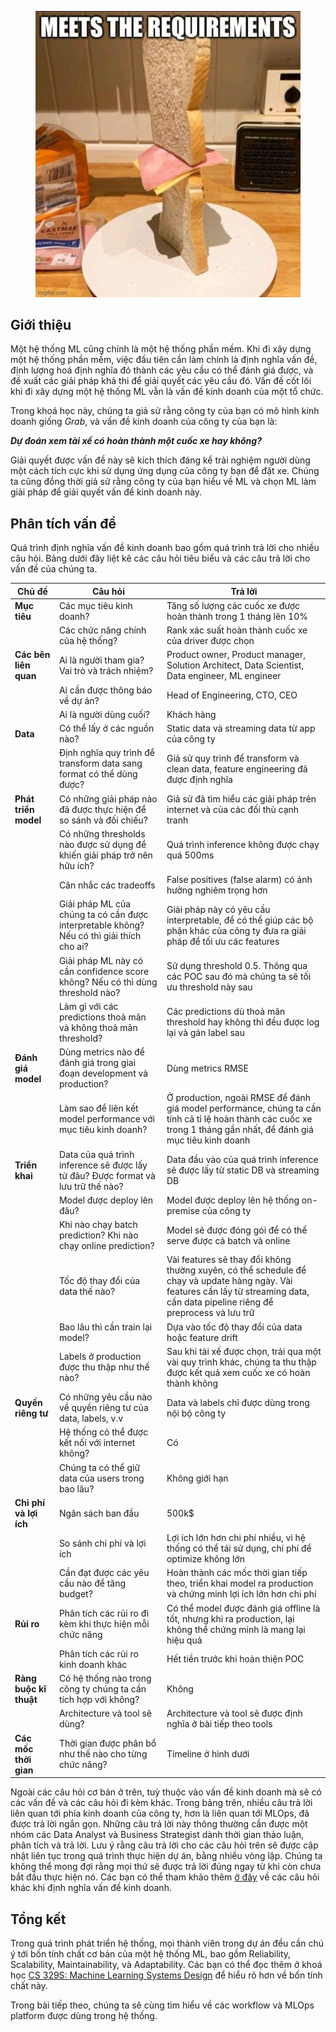<figure>
    <img src="../../../assets/images/mlops-crash-course/tong-quan-he-thong/phan-tich-van-de/requirements.jpg" loading="lazy"/>
</figure>

## Giới thiệu

Một hệ thống ML cũng chính là một hệ thống phần mềm. Khi đi xây dựng một hệ thống phần mềm, việc đầu tiên cần làm chính là định nghĩa vấn đề, định lượng hoá định nghĩa đó thành các yêu cầu có thể đánh giá được, và đề xuất các giải pháp khả thi để giải quyết các yêu cầu đó. Vấn đề cốt lõi khi đi xây dựng một hệ thống ML vẫn là vấn đề kinh doanh của một tổ chức.

Trong khoá học này, chúng ta giả sử rằng công ty của bạn có mô hình kinh doanh giống _Grab_, và vấn đề kinh doanh của công ty của bạn là:

**_Dự đoán xem tài xế có hoàn thành một cuốc xe hay không?_**

Giải quyết được vấn đề này sẽ kích thích đáng kể trải nghiệm người dùng một cách tích cực khi sử dụng ứng dụng của công ty bạn để đặt xe. Chúng ta cũng đồng thời giả sử rằng công ty của bạn hiểu về ML và chọn ML làm giải pháp để giải quyết vấn đề kinh doanh này.

## Phân tích vấn đề

Quá trình định nghĩa vấn đề kinh doanh bao gồm quá trình trả lời cho nhiều câu hỏi. Bảng dưới đây liệt kê các câu hỏi tiêu biểu và các câu trả lời cho vấn đề của chúng ta.

| **Chủ đề**             | **Câu hỏi**                                                                              | **Trả lời**                                                                                                                                                                        |
| ---------------------- | ---------------------------------------------------------------------------------------- | ---------------------------------------------------------------------------------------------------------------------------------------------------------------------------------- |
| **Mục tiêu**           | Các mục tiêu kinh doanh?                                                                 | Tăng số lượng các cuốc xe được hoàn thành trong 1 tháng lên 10%                                                                                                                    |
|                        | Các chức năng chính của hệ thống?                                                        | Rank xác suất hoàn thành cuốc xe của driver được chọn                                                                                                                              |
| **Các bên liên quan**  | Ai là người tham gia? Vai trò và trách nhiệm?                                            | Product owner, Product manager, Solution Architect, Data Scientist, Data engineer, ML engineer                                                                                     |
|                        | Ai cần được thông báo về dự án?                                                          | Head of Engineering, CTO, CEO                                                                                                                                                      |
|                        | Ai là người dùng cuối?                                                                   | Khách hàng                                                                                                                                                                         |
| **Data**               | Có thể lấy ở các nguồn nào?                                                              | Static data và streaming data từ app của công ty                                                                                                                                   |
|                        | Định nghĩa quy trình để transform data sang format có thể dùng được?                     | Giả sử quy trình để transform và clean data, feature engineering đã được định nghĩa                                                                                                |
| **Phát triển model**   | Có những giải pháp nào đã được thực hiện để so sánh và đối chiếu?                        | Giả sử đã tìm hiểu các giải pháp trên internet và của các đối thủ cạnh tranh                                                                                                       |
|                        | Có những thresholds nào được sử dụng để khiến giải pháp trở nên hữu ích?                 | Quá trình inference không được chạy quá 500ms                                                                                                                                      |
|                        | Cân nhắc các tradeoffs                                                                   | False positives (false alarm) có ảnh hưởng nghiêm trọng hơn                                                                                                                        |
|                        | Giải pháp ML của chúng ta có cần được interpretable không? Nếu có thì giải thích cho ai? | Giải pháp này có yêu cầu interpretable, để có thể giúp các bộ phận khác của công ty đưa ra giải pháp để tối ưu các features                                                        |
|                        | Giải pháp ML này có cần confidence score không? Nếu có thì dùng threshold nào?           | Sử dụng threshold 0.5. Thông qua các POC sau đó mà chúng ta sẽ tối ưu threshold này sau                                                                                            |
|                        | Làm gì với các predictions thoả mãn và không thoả mãn threshold?                         | Các predictions dù thoả mãn threshold hay không thì đều được log lại và gán label sau                                                                                              |
| **Đánh giá model**     | Dùng metrics nào để đánh giá trong giai đoạn development và production?                  | Dùng metrics RMSE                                                                                                                                                                  |
|                        | Làm sao để liên kết model performance với mục tiêu kinh doanh?                           | Ở production, ngoài RMSE để đánh giá model performance, chúng ta cần tính cả tỉ lệ hoàn thành các cuốc xe trong 1 tháng gần nhất, để đánh giá mục tiêu kinh doanh                  |
| **Triển khai**         | Data của quá trình inference sẽ được lấy từ đâu? Được format và lưu trữ thế nào?         | Data đầu vào của quá trình inference sẽ được lấy từ static DB và streaming DB                                                                                                      |
|                        | Model được deploy lên đâu?                                                               | Model được deploy lên hệ thống on-premise của công ty                                                                                                                              |
|                        | Khi nào chạy batch prediction? Khi nào chạy online prediction?                           | Model sẽ được đóng gói để có thể serve được cả batch và online                                                                                                                     |
|                        | Tốc độ thay đổi của data thế nào?                                                        | Vài features sẽ thay đổi không thường xuyên, có thể schedule để chạy và update hàng ngày. Vài features cần lấy từ streaming data, cần data pipeline riêng để preprocess và lưu trữ |
|                        | Bao lâu thì cần train lại model?                                                         | Dựa vào tốc độ thay đổi của data hoặc feature drift                                                                                                                                |
|                        | Labels ở production được thu thập như thế nào?                                           | Sau khi tài xế được chọn, trải qua một vài quy trình khác, chúng ta thu thập được kết quả xem cuốc xe có hoàn thành không                                                          |
| **Quyền riêng tư**     | Có những yêu cầu nào về quyền riêng tư của data, labels, v.v                             | Data và labels chỉ được dùng trong nội bộ công ty                                                                                                                                  |
|                        | Hệ thống có thể được kết nối với internet không?                                         | Có                                                                                                                                                                                 |
|                        | Chúng ta có thể giữ data của users trong bao lâu?                                        | Không giới hạn                                                                                                                                                                     |
| **Chi phí và lợi ích** | Ngân sách ban đầu                                                                        | 500k$                                                                                                                                                                              |
|                        | So sánh chi phí và lợi ích                                                               | Lợi ích lớn hơn chi phí nhiều, vì hệ thống có thể tái sử dụng, chi phí để optimize không lớn                                                                                       |
|                        | Cần đạt được các yêu cầu nào để tăng budget?                                             | Hoàn thành các mốc thời gian tiếp theo, triển khai model ra production và chứng minh lợi ích lớn hơn chi phí                                                                       |
| **Rủi ro**             | Phân tích các rủi ro đi kèm khi thực hiện mỗi chức năng                                  | Có thể model được đánh giá offline là tốt, nhưng khi ra production, lại không thể chứng minh là mang lại hiệu quả                                                                  |
|                        | Phân tích các rủi ro kinh doanh khác                                                     | Hết tiền trước khi hoàn thiện POC                                                                                                                                                  |
| **Ràng buộc kĩ thuật** | Có hệ thống nào trong công ty chúng ta cần tích hợp với không?                           | Không                                                                                                                                                                              |
|                        | Architecture và tool sẽ dùng?                                                            | Architecture và tool sẽ được định nghĩa ở bài tiếp theo tools                                                                                                                      |
| **Các mốc thời gian**  | Thời gian được phân bổ như thế nào cho từng chức năng?                                   | Timeline ở hình dưới                                                                                                                                                               |

Ngoài các câu hỏi cơ bản ở trên, tuỳ thuộc vào vấn đề kinh doanh mà sẽ có các vấn đề và các câu hỏi đi kèm khác. Trong bảng trên, nhiều câu trả lời liên quan tới phía kinh doanh của công ty, hơn là liên quan tới MLOps, đã được trả lời ngắn gọn. Những câu trả lời này thông thường cần được một nhóm các Data Analyst và Business Strategist dành thời gian thảo luận, phân tích và trả lời. Lưu ý rằng câu trả lời cho các câu hỏi trên sẽ được cập nhật liên tục trong quá trình thực hiện dự án, bằng nhiều vòng lặp. Chúng ta không thể mong đợi rằng mọi thứ sẽ được trả lời đúng ngay từ khi còn chưa bắt đầu thực hiện nó. Các bạn có thể tham khảo thêm [ở đây](https://ml-ops.org/content/phase-zero) về các câu hỏi khác khi định nghĩa vấn đề kinh doanh.

## Tổng kết

Trong quá trình phát triển hệ thống, mọi thành viên trong dự án đều cần chú ý tới bốn tính chất cơ bản của một hệ thống ML, bao gồm Reliability, Scalability, Maintainability, và Adaptability. Các bạn có thể đọc thêm ở khoá học [CS 329S: Machine Learning Systems Design](https://docs.google.com/document/d/1C3dlLmFdYHJmACVkz99lSTUPF4XQbWb_Ah7mPE12Igo/edit#heading=h.f2r0clc6xjgx) để hiểu rõ hơn về bốn tính chất này.

Trong bài tiếp theo, chúng ta sẽ cùng tìm hiểu về các workflow và MLOps platform được dùng trong hệ thống.
